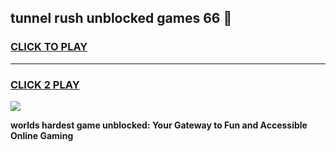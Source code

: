 
## tunnel rush unblocked games 66 👋
<h3>
<a href="https://premium.freeplayer.one?title=tunnel_rush_unblocked_games_66&ref=13F">CLICK TO PLAY</a></h3>
<hr>

<h3>
<a href="https://premium.freeplayer.one?title=tunnel_rush_unblocked_games_66&ref=13F">CLICK 2 PLAY</a>
  
</h3>

<a href="https://premium.freeplayer.one?title=tunnel_rush_unblocked_games_66&ref=12F/"><img src="https://clearcache.store/games.png"></a>


**worlds hardest game unblocked: Your Gateway to Fun and Accessible Online Gaming**
